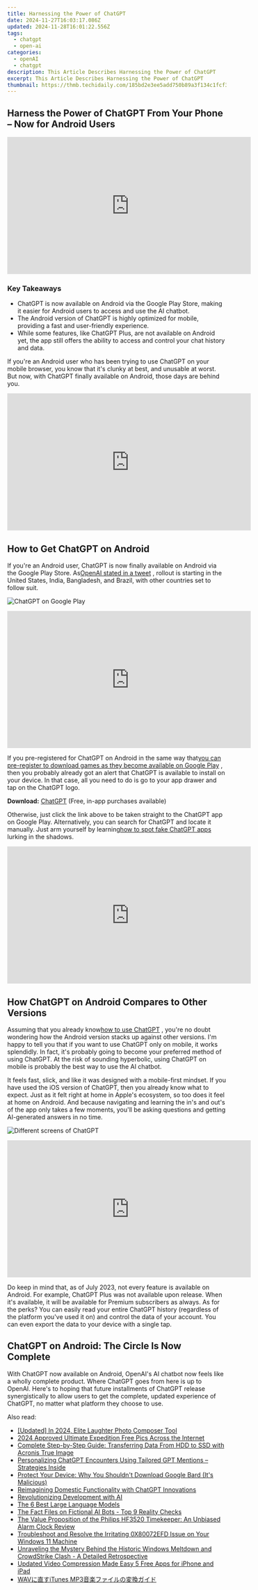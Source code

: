 ```yaml
---
title: Harnessing the Power of ChatGPT
date: 2024-11-27T16:03:17.086Z
updated: 2024-11-28T16:01:22.556Z
tags:
  - chatgpt
  - open-ai
categories:
  - openAI
  - chatgpt
description: This Article Describes Harnessing the Power of ChatGPT
excerpt: This Article Describes Harnessing the Power of ChatGPT
thumbnail: https://thmb.techidaily.com/185bd2e3ee5add750b89a3f134c1fcf3132bd93146cc3a0d22887acdb0a82b64.jpg
---
```


## Harness the Power of ChatGPT From Your Phone – Now for Android Users

<!-- affiliate ads begin -->
<iframe width="560" height="315" src="https://www.youtube.com/embed/XVsiIO7hWOc?si=UvWnqxaI_yHwEr74&autoplay=1" title="YouTube video player" frameborder="0" allow="accelerometer; autoplay; clipboard-write; encrypted-media; gyroscope; picture-in-picture; web-share" referrerpolicy="strict-origin-when-cross-origin" allowfullscreen></iframe>
<!-- affiliate ads end -->

### Key Takeaways

* ChatGPT is now available on Android via the Google Play Store, making it easier for Android users to access and use the AI chatbot.
* The Android version of ChatGPT is highly optimized for mobile, providing a fast and user-friendly experience.
* While some features, like ChatGPT Plus, are not available on Android yet, the app still offers the ability to access and control your chat history and data.

 If you're an Android user who has been trying to use ChatGPT on your mobile browser, you know that it's clunky at best, and unusable at worst. But now, with ChatGPT finally available on Android, those days are behind you.

<!-- affiliate ads begin -->
<iframe width="560" height="315" src="https://www.youtube.com/embed/d-COuhPT5mk?si=wLZU6jkkAdJuAn6h&autoplay=1" title="YouTube video player" frameborder="0" allow="accelerometer; autoplay; clipboard-write; encrypted-media; gyroscope; picture-in-picture; web-share" referrerpolicy="strict-origin-when-cross-origin" allowfullscreen></iframe>
<!-- affiliate ads end -->

## How to Get ChatGPT on Android

 If you're an Android user, ChatGPT is now finally available on Android via the Google Play Store. As[OpenAI stated in a tweet](https://twitter.com/OpenAI/status/1683854695398522881) , rollout is starting in the United States, India, Bangladesh, and Brazil, with other countries set to follow suit.

![ChatGPT on Google Play](https://static1.makeuseofimages.com/wordpress/wp-content/uploads/wm/2023/07/chatgpt-google-play-1.jpg)

<!-- affiliate ads begin -->
<iframe width="560" height="315" src="https://www.youtube.com/embed/ZLb1ViO4WR8?si=g_aiHGNCd7eAvmDM&autoplay=1" title="YouTube video player" frameborder="0" allow="accelerometer; autoplay; clipboard-write; encrypted-media; gyroscope; picture-in-picture; web-share" referrerpolicy="strict-origin-when-cross-origin" allowfullscreen></iframe>
<!-- affiliate ads end -->

 If you pre-registered for ChatGPT on Android in the same way that[you can pre-register to download games as they become available on Google Play](https://www.makeuseof.com/pre-register-games-google-play-store/) , then you probably already got an alert that ChatGPT is available to install on your device. In that case, all you need to do is go to your app drawer and tap on the ChatGPT logo.

**Download:** [ChatGPT](https://www.anrdoezrs.net/links/7251228/type/dlg/sid/UUmuoUeUpU2028180/https://play.google.com/store/apps/details?id=com.openai.chatgpt&hl=en&gl=US) (Free, in-app purchases available)

 Otherwise, just click the link above to be taken straight to the ChatGPT app on Google Play. Alternatively, you can search for ChatGPT and locate it manually. Just arm yourself by learning[how to spot fake ChatGPT apps](https://www.makeuseof.com/how-to-spot-fake-chatgpt-app-on-apple-app-store/) lurking in the shadows.

<!-- affiliate ads begin -->
<iframe width="560" height="315" src="https://www.youtube.com/embed/qmQjRcnaq9g?si=jadcGtXemUAlKOTa&autoplay=1" title="YouTube video player" frameborder="0" allow="accelerometer; autoplay; clipboard-write; encrypted-media; gyroscope; picture-in-picture; web-share" referrerpolicy="strict-origin-when-cross-origin" allowfullscreen></iframe>
<!-- affiliate ads end -->

## How ChatGPT on Android Compares to Other Versions

 Assuming that you already know[how to use ChatGPT](https://www.makeuseof.com/how-to-use-chatgpt-by-openai) , you're no doubt wondering how the Android version stacks up against other versions. I'm happy to tell you that if you want to use ChatGPT only on mobile, it works splendidly. In fact, it's probably going to become your preferred method of using ChatGPT. At the risk of sounding hyperbolic, using ChatGPT on mobile is probably the best way to use the AI chatbot.

 It feels fast, slick, and like it was designed with a mobile-first mindset. If you have used the iOS version of ChatGPT, then you already know what to expect. Just as it felt right at home in Apple's ecosystem, so too does it feel at home on Android. And because navigating and learning the in's and out's of the app only takes a few moments, you'll be asking questions and getting AI-generated answers in no time.

![Different screens of ChatGPT](https://static1.makeuseofimages.com/wordpress/wp-content/uploads/wm/2023/07/chatgpt-android-overview.png)

<!-- affiliate ads begin -->
<iframe width="560" height="315" src="https://www.youtube.com/embed/JAkb8Bv3AU4?si=2rHwnZYTzTLieKgY&autoplay=1" title="YouTube video player" frameborder="0" allow="accelerometer; autoplay; clipboard-write; encrypted-media; gyroscope; picture-in-picture; web-share" referrerpolicy="strict-origin-when-cross-origin" allowfullscreen></iframe>
<!-- affiliate ads end -->

 Do keep in mind that, as of July 2023, not every feature is available on Android. For example, ChatGPT Plus was not available upon release. When it's available, it will be available for Premium subscribers as always. As for the perks? You can easily read your entire ChatGPT history (regardless of the platform you've used it on) and control the data of your account. You can even export the data to your device with a single tap.

## ChatGPT on Android: The Circle Is Now Complete

 With ChatGPT now available on Android, OpenAI's AI chatbot now feels like a wholly complete product. Where ChatGPT goes from here is up to OpenAI. Here's to hoping that future installments of ChatGPT release synergistically to allow users to get the complete, updated experience of ChatGPT, no matter what platform they choose to use.

<ins class="adsbygoogle"
     style="display:block"
     data-ad-format="autorelaxed"
     data-ad-client="ca-pub-7571918770474297"
     data-ad-slot="1223367746"></ins>

<ins class="adsbygoogle"
     style="display:block"
     data-ad-client="ca-pub-7571918770474297"
     data-ad-slot="8358498916"
     data-ad-format="auto"
     data-full-width-responsive="true"></ins>

<span class="atpl-alsoreadstyle">Also read:</span>
<div><ul>
<li><a href="https://article-helps.techidaily.com/updated-in-2024-elite-laughter-photo-composer-tool/"><u>[Updated] In 2024, Elite Laughter Photo Composer Tool</u></a></li>
<li><a href="https://fox-direct.techidaily.com/2024-approved-ultimate-expedition-free-pics-across-the-internet/"><u>2024 Approved Ultimate Expedition Free Pics Across the Internet</u></a></li>
<li><a href="https://solve-luxury.techidaily.com/complete-step-by-step-guide-transferring-data-from-hdd-to-ssd-with-acronis-true-image/"><u>Complete Step-by-Step Guide: Transferring Data From HDD to SSD with Acronis True Image</u></a></li>
<li><a href="https://tech-haven.techidaily.com/personalizing-chatgpt-encounters-using-tailored-gpt-mentions-strategies-inside/"><u>Personalizing ChatGPT Encounters Using Tailored GPT Mentions – Strategies Inside</u></a></li>
<li><a href="https://tech-haven.techidaily.com/protect-your-device-why-you-shouldnt-download-google-bard-its-malicious/"><u>Protect Your Device: Why You Shouldn't Download Google Bard (It's Malicious)</u></a></li>
<li><a href="https://tech-haven.techidaily.com/reimagining-domestic-functionality-with-chatgpt-innovations/"><u>Reimagining Domestic Functionality with ChatGPT Innovations</u></a></li>
<li><a href="https://tech-haven.techidaily.com/revolutionizing-development-with-ai/"><u>Revolutionizing Development with AI</u></a></li>
<li><a href="https://tech-haven.techidaily.com/the-6-best-large-language-models/"><u>The 6 Best Large Language Models</u></a></li>
<li><a href="https://tech-haven.techidaily.com/the-fact-files-on-fictional-ai-bots-top-9-reality-checks/"><u>The Fact Files on Fictional AI Bots - Top 9 Reality Checks</u></a></li>
<li><a href="https://buynow-info.techidaily.com/the-value-proposition-of-the-philips-hf3520-timekeeper-an-unbiased-alarm-clock-review/"><u>The Value Proposition of the Philips HF3520 Timekeeper: An Unbiased Alarm Clock Review</u></a></li>
<li><a href="https://win-howtos.techidaily.com/troubleshoot-and-resolve-the-irritating-0x80072efd-issue-on-your-windows-11-machine/"><u>Troubleshoot and Resolve the Irritating 0X80072EFD Issue on Your Windows 11 Machine</u></a></li>
<li><a href="https://tech-hub.techidaily.com/unraveling-the-mystery-behind-the-historic-windows-meltdown-and-crowdstrike-clash-a-detailed-retrospective/"><u>Unraveling the Mystery Behind the Historic Windows Meltdown and CrowdStrike Clash - A Detailed Retrospective</u></a></li>
<li><a href="https://smart-video-creator.techidaily.com/updated-video-compression-made-easy-5-free-apps-for-iphone-and-ipad/"><u>Updated Video Compression Made Easy 5 Free Apps for iPhone and iPad</u></a></li>
<li><a href="https://win-exceptional.techidaily.com/wavitunes-mp3/"><u>WAVに直すiTunes MP3音楽ファイルの変換ガイド</u></a></li>
</ul></div>

